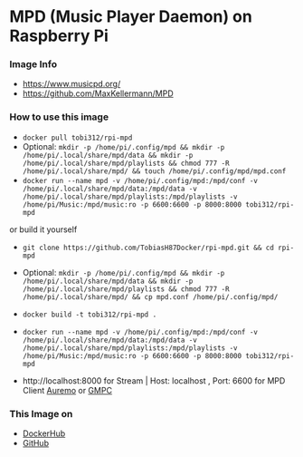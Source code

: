 # MPD (Music Player Daemon) on Raspberry Pi

### Image Info
* https://www.musicpd.org/
* https://github.com/MaxKellermann/MPD

### How to use this image
* ``` docker pull tobi312/rpi-mpd ```
* Optional: ``` mkdir -p /home/pi/.config/mpd && mkdir -p /home/pi/.local/share/mpd/data && mkdir -p /home/pi/.local/share/mpd/playlists && chmod 777 -R /home/pi/.local/share/mpd/ && touch /home/pi/.config/mpd/mpd.conf ```
* ``` docker run --name mpd -v /home/pi/.config/mpd:/mpd/conf -v /home/pi/.local/share/mpd/data:/mpd/data -v /home/pi/.local/share/mpd/playlists:/mpd/playlists -v /home/pi/Music:/mpd/music:ro -p 6600:6600 -p 8000:8000 tobi312/rpi-mpd ``` 

or build it yourself
* ``` git clone https://github.com/TobiasH87Docker/rpi-mpd.git && cd rpi-mpd ```
* Optional: ``` mkdir -p /home/pi/.config/mpd && mkdir -p /home/pi/.local/share/mpd/data && mkdir -p /home/pi/.local/share/mpd/playlists && chmod 777 -R /home/pi/.local/share/mpd/ && cp mpd.conf /home/pi/.config/mpd/ ```
* ``` docker build -t tobi312/rpi-mpd . ``` 
* ``` docker run --name mpd -v /home/pi/.config/mpd:/mpd/conf -v /home/pi/.local/share/mpd/data:/mpd/data -v /home/pi/.local/share/mpd/playlists:/mpd/playlists -v /home/pi/Music:/mpd/music:ro -p 6600:6600 -p 8000:8000 tobi312/rpi-mpd ``` 

* http://localhost:8000 for Stream | Host: localhost , Port: 6600 for MPD Client [Auremo](https://auremo.codeplex.com/) or [GMPC](https://gmpclient.org/)

### This Image on
* [DockerHub](https://hub.docker.com/r/tobi312/rpi-mpd/)
* [GitHub](https://github.com/TobiasH87Docker/rpi-mpd)
